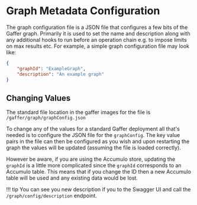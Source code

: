 # Graph Metadata Configuration

The graph configuration file is a JSON file that configures a few bits of the
Gaffer graph. Primarily it is used to set the name and description along with
any additional hooks to run before an operation chain e.g. to impose limits on
max results etc. For example, a simple graph configuration file may look like:

```json title="graphConfig.json"
{
    "graphId": "ExampleGraph",
    "description": "An example graph"
}
```

## Changing Values

The standard file location in the gaffer images for the file is `/gaffer/graph/graphConfig.json`

To change any of the values for a standard Gaffer deployment all that's needed
is to configure the JSON file for the `graphConfig`. The key value pairs in
the file can then be configured as you wish and upon restarting the graph
the values will be updated (assuming the file is loaded correctly).

However be aware, if you are using the Accumulo store, updating the `graphId` is
a little more complicated since the `graphId` corresponds to an Accumulo table.
This means that if you change the ID then a new Accumulo table will be used and
any existing data would be lost.

!!! tip
    You can see you new description if you to the Swagger UI and call the
    `/graph/config/description` endpoint.

